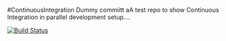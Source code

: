 #ContinuousIntegration
Dummy commiitt
aA test repo to show Continuous Integration in parallel development setup....

[![Build Status](https://drone.io/github.com/OpsTree/ContinuousIntegration/status.png)](https://drone.io/github.com/OpsTree/ContinuousIntegration/latest)
